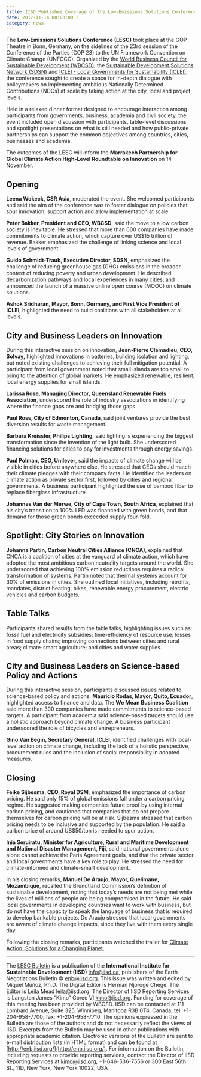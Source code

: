 ```yaml
---
title: IISD Publishes Coverage of the Low-Emissions Solutions Conference at COP23
date: 2017-11-14 00:00:00 Z
category: news
---
```


The **Low-Emissions Solutions Conference (LESC)** took place at the GOP Theatre in Bonn, Germany, on the sidelines of the 23rd session of the Conference of the Parties (COP 23) to the UN Framework Convention on Climate Change (UNFCCC). Organized by the [World Business Council for Sustainable Development (WBCSD)](http://www.wbcsd.org/), the [Sustainable Development Solutions Network (SDSN)](http://www.unsdsn.org/) and [ICLEI - Local Governments for Sustainability (ICLEI)](http://www.iclei.org/), the conference sought to create a space for in-depth dialogue with policymakers on implementing ambitious Nationally Determined Contributions (NDCs) at scale by taking action at the city, local and project levels.

Held in a relaxed dinner format designed to encourage interaction among participants from governments, business, academia and civil society, the event included open discussion with participants, table-level discussions and spotlight presentations on what is still needed and how public-private partnerships can support the common objectives among countries, cities, businesses and academia.

The outcomes of the LESC will inform the **Marrakech Partnership for Global Climate Action High-Level Roundtable on Innovation** on 14 November.

## Opening

**Leena Wokeck, CSR Asia**, moderated the event. She welcomed participants and said the aim of the conference was to foster dialogue on policies that spur innovation, support action and allow implementation at scale

**Peter Bakker, President and CEO, WBCSD**, said the move to a low carbon society is inevitable. He stressed that more than 600 companies have made commitments to climate action, which capture over US$15 trillion of revenue. Bakker emphasized the challenge of linking science and local levels of government.

**Guido Schmidt-Traub, Executive Director, SDSN**, emphasized the challenge of reducing greenhouse gas (GHG) emissions in the broader context of reducing poverty and urban development. He described decarbonization pathways and local experiences in many cities, and announced the launch of a massive online open course (MOOC) on climate solutions.

**Ashok Sridharan, Mayor, Bonn, Germany, and First Vice President of ICLEI**, highlighted the need to build coalitions with all stakeholders at all levels.

## City and Business Leaders on Innovation

During this interactive session on innovation, **Jean-Pierre Clamadieu, CEO, Solvay,** highlighted innovations in batteries, building isolation and lighting, but noted existing challenges to achieving their full mitigation potential. A participant from local government noted that small islands are too small to bring to the attention of global markets. He emphasized renewable, resilient, local energy supplies for small islands.

**Larissa Rose, Managing Director, Queensland Renewable Fuels Association**, underscored the role of industry associations in identifying where the finance gaps are and bridging those gaps.

**Paul Ross, City of Edmonton, Canada**, said joint ventures provide the best diversion results for waste management.

**Barbara Kreissler, Philips Lighting**, said lighting is experiencing the biggest transformation since the invention of the light bulb. She underscored financing solutions for cities to pay for investments through energy savings.

**Paul Polman, CEO, Unilever**, said the impacts of climate change will be visible in cities before anywhere else. He stressed that CEOs should match their climate pledges with their company facts. He identified the leaders on climate action as private sector first, followed by cities and regional governments. A business participant highlighted the use of bamboo fiber to replace fiberglass infrastructure.

**Johannes Van der Merwe, City of Cape Town, South Africa**, explained that his city’s transition to 100% LED was financed with green bonds, and that demand for those green bonds exceeded supply four-fold.

## Spotlight: City Stories on Innovation

**Johanna Partin, Carbon Neutral Cities Alliance (CNCA)**, explained that CNCA is a coalition of cities at the vanguard of climate action, which have adopted the most ambitious carbon neutrality targets around the world. She underscored that achieving 100% emission reductions requires a radical transformation of systems. Partin noted that thermal systems account for 30% of emissions in cities. She outlined local initiatives, including retrofits, mandates, district heating, bikes, renewable energy procurement, electric vehicles and carbon budgets.

## Table Talks

Participants shared results from the table talks, highlighting issues such as: fossil fuel and electricity subsidies; time-efficiency of resource use; losses in food supply chains; improving connections between cities and rural areas; climate-smart agriculture; and cities and water supplies.

## City and Business Leaders on Science-based Policy and Actions

During this interactive session, participants discussed issues related to science-based policy and actions. **Mauricio Rodas, Mayor, Quito, Ecuador**, highlighted access to finance and data. The **We Mean Business Coalition** said more than 300 companies have made commitments to science-based targets. A participant from academia said science-based targets should use a holistic approach beyond climate change. A business participant underscored the role of bicycles and entrepreneurs.

**Gino Van Begin, Secretary General, ICLEI**, identified challenges with local-level action on climate change, including the lack of a holistic perspective, procurement rules and the inclusion of social responsibility in adopted measures.

## Closing

**Feike Sijbesma, CEO, Royal DSM**, emphasized the importance of carbon pricing. He said only 15% of global emissions fall under a carbon pricing regime. He suggested making companies future proof by using internal carbon pricing, and cautioned that companies that do not prepare themselves for carbon pricing will be at risk. Sijbesma stressed that carbon pricing needs to be inclusive and supported by the population. He said a carbon price of around US$50/ton is needed to spur action.

**Inia Seruiratu, Minister for Agriculture, Rural and Maritime Development and National Disaster Management, Fiji**, said national governments alone alone cannot achieve the Paris Agreement goals, and that the private sector and local governments have a key role to play. He stressed the need for climate-informed and climate-smart development.

In his closing remarks, **Manuel De Araujo, Mayor, Quelimane, Mozambique**, recalled the Brundtland Commission’s definition of sustainable development, noting that today’s needs are not being met while the lives of millions of people are being compromised in the future. He said local governments in developing countries want to work with business, but do not have the capacity to speak the language of business that is required to develop bankable projects. De Araujo stressed that local governments are aware of climate change impacts, since they live with them every single day.

Following the closing remarks, participants watched the trailer for [Climate Action: Solutions for a Changing Planet.](https://youtu.be/46W7iCg5bQE)

---
The [LESC Bulletin](http://enb.iisd.org/download/pdf/sd/enbplus172num39e.pdf) is a publication of the **International Institute for Sustainable Development (IISD)** <info@iisd.ca>, publishers of the Earth Negotiations Bulletin © <enb@iisd.org>. This issue was written and edited by Miquel Muñoz, Ph.D. The Digital Editor is Herman Njoroge Chege. The Editor is Leila Mead <leila@iisd.org>. The Director of IISD Reporting Services is Langston James “Kimo” Goree VI <kimo@iisd.org>. Funding for coverage of this meeting has been provided by WBCSD. IISD can be contacted at 111 Lombard Avenue, Suite 325, Winnipeg, Manitoba R3B 0T4, Canada; tel: +1-204-958-7700; fax: +1-204-958-7710. The opinions expressed in the Bulletin are those of the authors and do not necessarily reflect the views of IISD. Excerpts from the Bulletin may be used in other publications with appropriate academic citation. Electronic versions of the Bulletin are sent to e-mail distribution lists (in HTML format) and can be found at [http://enb.iisd.org/](http://enb.iisd.org/). For information on the Bulletin, including requests to provide reporting services, contact the Director of IISD Reporting Services at <kimo@iisd.org>, +1-646-536-7556 or 300 East 56th St., 11D, New York, New York 10022, USA
